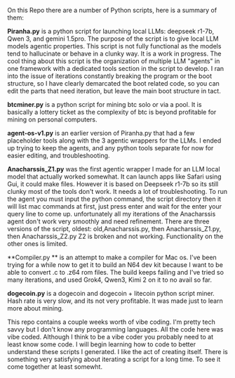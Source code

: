 On this Repo there are a number of Python scripts, here is a summary of them:

**Piranha.py** is a python script for launching local LLMs: deepseek r1-7b, Qwen 3, and gemini 1.5pro.
The purpose of the script is to give local LLM models agentic properties. This script is not fully functional as the models tend to hallucinate or behave in a clunky way. It is a work in progress. 
The cool thing about this script is the organization of multiple LLM "agents" in one framework with a dedicated tools section in the script to develop. 
I ran into the issue of iterations constantly breaking the program or the boot structure, so I have clearly demarcated the boot related code, so you can edit the parts that need iteration, but leave the main boot structure in tact. 


**btcminer.py** is a python script for mining btc solo or via a pool. It is basically a lottery ticket as the complexity of btc 
is beyond profitable for mining on personal computers. 


**agent-os-v1.py** is an earlier version of Piranha.py that had a few placeholder tools along with the 3 agentic wrappers for the LLMs.
I ended up trying to keep the agents, and any python tools separate for now for easier editing, and troubleshooting. 


**Anacharssis_Z1.py** was the first agentic wrapper I made for an LLM local model that actually worked somewhat.
It can launch apps like Safari using Gui, it could make files. However it is based on Deepseek r1-7b so its still clunky
most of the tools don't work. It needs a lot of troubleshooting. To run the agent you must input the python command, the script directory
then it will list mac commands at first, just press enter and wait for the enter your query line to come up. 
unfortunately all my iterations of the Anacharssis agent don't work very smoothly and need refinement. 
There are three versions of the script, oldest: old,Anacharssis.py, then Anacharssis_Z1.py, then Anacharssis_Z2.py
Z2 is broken and not working. Functionality on the other ones is limited. 


**Compiler.py ** is an attempt to make a compiler for Mac os. I've been trying for a while now to get it to build an N64 dev kit
because I want to be able to convert .c to .z64 rom files. The build keeps failing and I've tried so many iterations,
and used Grok4, Qwen3, Kimi 2 on it to no avail so far. 


**dogecoin.py** is a dogecoin and dogecoin + litecoin python script miner. Hash rate is very slow, and its not very profitable. 
It was made just to learn more about mining. 


This repo contains a couple weeks worth of vibe coding. I'm pretty tech savvy but I don't know any programming languages. 
All the code here was vibe coded. Although I think to be a vibe coder you probably need to at least know some code. 
I will begin learning how to code to better understand these scripts I generated. I like the act of creating itself. 
There is something very satisfying about iterating a script for a long time. To see it come together at least somewht. 


